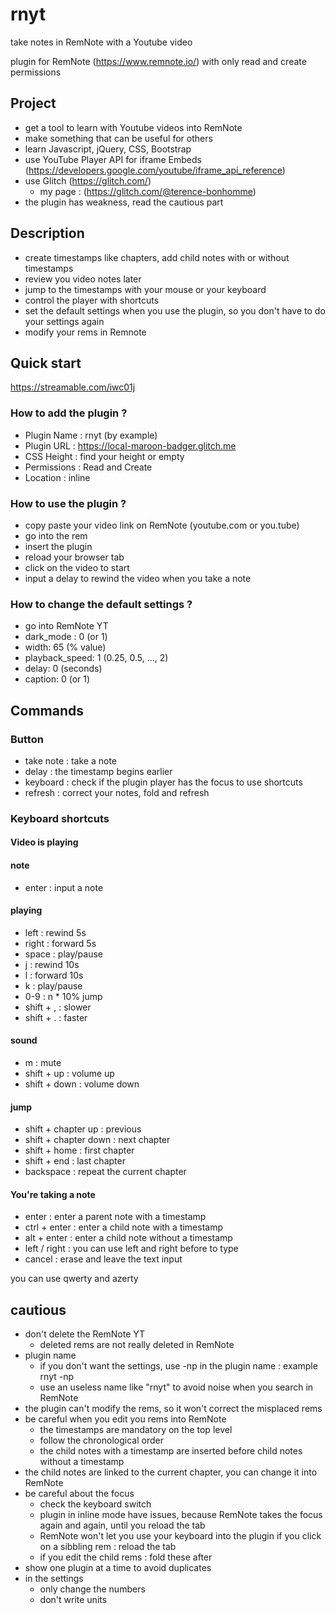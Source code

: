 # rnyt
take notes in RemNote with a Youtube video

plugin for RemNote (https://www.remnote.io/) with only read and create permissions

## Project

- get a tool to learn with Youtube videos into RemNote
- make something that can be useful for others
- learn Javascript, jQuery, CSS, Bootstrap
- use YouTube Player API for iframe Embeds (https://developers.google.com/youtube/iframe_api_reference)
- use Glitch (https://glitch.com/) 
  - my page : (https://glitch.com/@terence-bonhomme)
- the plugin has weakness, read the cautious part

## Description

- create timestamps like chapters, add child notes with or without timestamps
- review you video notes later
- jump to the timestamps with your mouse or your keyboard
- control the player with shortcuts
- set the default settings when you use the plugin, so you don't have to do your settings again
- modify your rems in Remnote

## Quick start

https://streamable.com/iwc01j

### How to add the plugin ?

- Plugin Name : rnyt (by example)
- Plugin URL : https://local-maroon-badger.glitch.me 
- CSS Height : find your height or empty
- Permissions : Read and Create
- Location : inline

### How to use the plugin ?

- copy paste your video link on RemNote (youtube.com or you.tube)
- go into the rem
- insert the plugin
- reload your browser tab
- click on the video to start
- input a delay to rewind the video when you take a note

### How to change the default settings ?

- go into RemNote YT
- dark_mode : 0 (or 1)
- width: 65 (% value)
- playback_speed: 1 (0.25, 0.5, ..., 2)
- delay: 0 (seconds)
- caption: 0 (or 1)

## Commands

### Button

 - take note : take a note
 - delay : the timestamp begins earlier
 - keyboard : check if the plugin player has the focus to use shortcuts
 - refresh : correct your notes, fold and refresh

### Keyboard shortcuts

#### Video is playing

#### note
- enter : input a note
#### playing
- left : rewind 5s
- right : forward 5s
- space : play/pause
- j : rewind 10s
- l : forward 10s
- k : play/pause
- 0-9 : n * 10% jump
- shift + , : slower
- shift + . : faster
#### sound
- m : mute
- shift + up : volume up
- shift + down : volume down
#### jump
- shift + chapter up : previous
- shift + chapter down : next chapter
- shift + home : first chapter
- shift + end : last chapter
- backspace : repeat the current chapter

#### You're taking a note

- enter : enter a parent note with a timestamp
- ctrl + enter : enter a child note with a timestamp
- alt + enter : enter a child note without a timestamp
- left / right : you can use left and right before to type
- cancel : erase and leave the text input

you can use qwerty and azerty

## cautious

- don't delete the RemNote YT
  - deleted rems are not really deleted in RemNote
- plugin name
  - if you don't want the settings, use -np in the plugin name : example rnyt -np    
  - use an useless name like "rnyt" to avoid noise when you search in RemNote
- the plugin can't modify the rems, so it won't correct the misplaced rems
- be careful when you edit you rems into RemNote
  - the timestamps are mandatory on the top level
  - follow the chronological order
  - the child notes with a timestamp are inserted before child notes without a timestamp
- the child notes are linked to the current chapter, you can change it into RemNote
- be careful about the focus
  - check the keyboard switch
  - plugin in inline mode have issues, because RemNote takes the focus again and again, until you reload the tab
  - RemNote won't let you use your keyboard into the plugin if you click on a sibbling rem : reload the tab
  - if you edit the child rems : fold these after
- show one plugin at a time to avoid duplicates
- in the settings
  - only change the numbers
  - don't write units